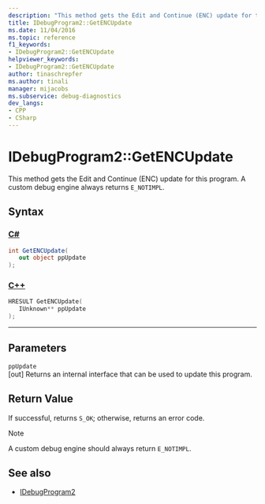 ```yaml
---
description: "This method gets the Edit and Continue (ENC) update for this program."
title: IDebugProgram2::GetENCUpdate
ms.date: 11/04/2016
ms.topic: reference
f1_keywords:
- IDebugProgram2::GetENCUpdate
helpviewer_keywords:
- IDebugProgram2::GetENCUpdate
author: tinaschrepfer
ms.author: tinali
manager: mijacobs
ms.subservice: debug-diagnostics
dev_langs:
- CPP
- CSharp
---
```

# IDebugProgram2::GetENCUpdate

This method gets the Edit and Continue (ENC) update for this program. A custom debug engine always returns `E_NOTIMPL`.

## Syntax

### [C#](#tab/csharp)
```csharp
int GetENCUpdate(
   out object ppUpdate
);
```
### [C++](#tab/cpp)
```cpp
HRESULT GetENCUpdate( 
   IUnknown** ppUpdate
);
```
---

## Parameters
`ppUpdate`\
[out] Returns an internal interface that can be used to update this program.

## Return Value
 If successful, returns `S_OK`; otherwise, returns an error code.

> [!NOTE]
> A custom debug engine should always return `E_NOTIMPL`.

## See also
- [IDebugProgram2](../../../extensibility/debugger/reference/idebugprogram2.md)
